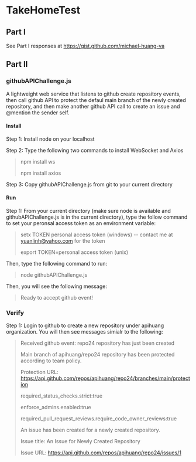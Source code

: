 # TakeHomeTest
## Part I
See Part I responses at https://gist.github.com/michael-huang-va

## Part II

### githubAPIChallenge.js 
A lightweight web service that listens to github create repository events,
then call github API to protect the defaul main branch of the newly created
repository, and then make another github API call to create an issue and @mention
the sender self.

#### Install
Step 1: Install node on your localhost

Step 2: Type the following two commands to install WebSocket and Axios
>  npm install ws
>  
>  npm install axios

Step 3: Copy githubAPIChallenge.js from git to your current directory

#### Run
Step 1: From your current directory (make sure node is available and githubAPIChallenge.js is in the current directory), type the follow command to set your peronsal access token as an environment variable:

> setx TOKEN personal access token (windows)  -- contact me at yuanlinh@yahoo.com for the token
> 
> export TOKEN=personal access token  (unix)
> 
Then, type the following command to run:
>  node githubAPIChallenge.js

Then, you will see the following message:
>    Ready to accept github event!

### Verify
Step 1: Login to github to create a new repository under apihuang organization. You will then see messages simialr to the following:

> Received github event: repo24 repository has just been created
>
> Main branch of apihuang/repo24 repository has been protected according to team policy.
> 
> Protection URL: https://api.github.com/repos/apihuang/repo24/branches/main/protection
> 
> required_status_checks.strict:true
> 
> enforce_admins.enabled:true
> 
> required_pull_request_reviews.require_code_owner_reviews:true
>
> An issue has been created for a newly created repository.
>
> Issue title: An Issue for Newly Created Repository
> 
> Issue URL: https://api.github.com/repos/apihuang/repo24/issues/1
